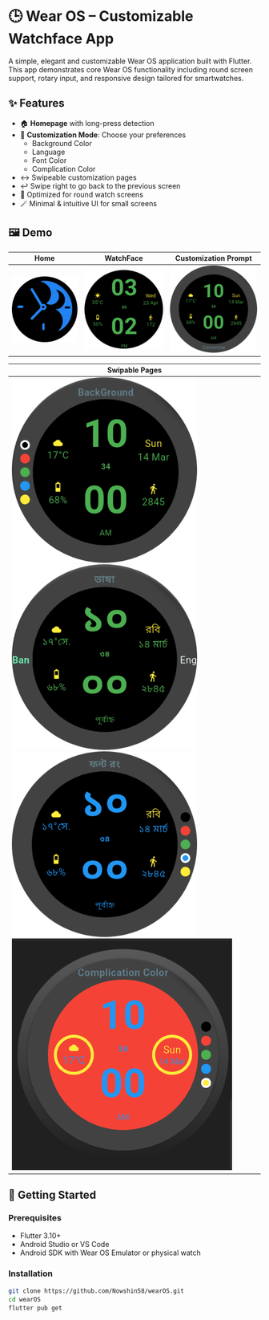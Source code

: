 # 🕒 Wear OS – Customizable Watchface App

A simple, elegant and customizable Wear OS application built with Flutter. This app demonstrates core Wear OS functionality including round screen support, rotary input, and responsive design tailored for smartwatches.

## ✨ Features

- 🏠 **Homepage** with long-press detection
- 🎨 **Customization Mode**: Choose your preferences
  - Background Color
  - Language
  - Font Color
  - Complication Color
- ↔️ Swipeable customization pages
- ↩️ Swipe right to go back to the previous screen
- 🧭 Optimized for round watch screens
- 🪄 Minimal & intuitive UI for small screens


## 🖼️ Demo

| Home | WatchFace | Customization Prompt |
|------|-----------|----------------------|
| ![](assets/screenshots/logo.png) | ![](assets/screenshots/watchface.png) | ![](assets/screenshots/customize.png) | 

| Swipable Pages |
|----------------|
| ![](assets/screenshots/background.png)   ![](assets/screenshots/language.png)   ![](assets/screenshots/font_color.png)   ![](assets/screenshots/complication_color.png) |


## 🚀 Getting Started

### Prerequisites

- Flutter 3.10+
- Android Studio or VS Code
- Android SDK with Wear OS Emulator or physical watch

### Installation

```bash
git clone https://github.com/Nowshin58/wearOS.git
cd wearOS
flutter pub get
